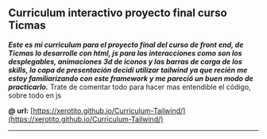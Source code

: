 ## Curriculum interactivo proyecto final curso Ticmas

**_Este es mi curriculum para el proyecto final del curso de front end, de Ticmas lo desarrolle con html, js para las interacciones como son los desplegables, animaciones 3d de iconos y las barras de carga de los skills, la capa de presentación decidí utilizar tailwind ya que recién me estoy familiarizando con este framework y me pareció un buen modo de practicarlo._**
Trate de comentar todo para hacer mas entendible el código, sobre todo en js

**@ url:** [https://xerotito.github.io/Curriculum-Tailwind/](https://xerotito.github.io/Curriculum-Tailwind/)

<hr>
